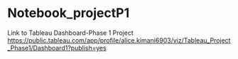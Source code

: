 # Notebook_projectP1
Link to Tableau Dashboard-Phase 1 Project
https://public.tableau.com/app/profile/alice.kimani6903/viz/Tableau_Project_Phase1/Dashboard1?publish=yes
